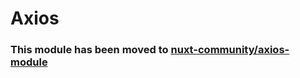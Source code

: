 # Axios

### This module has been moved to [nuxt-community/axios-module](https://github.com/nuxt-community/axios-module)